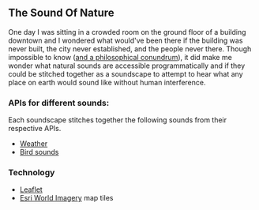 ## The Sound Of Nature
One day I was sitting in a crowded room on the ground floor of a building downtown and I wondered what  would've been there if the building was never built, the city never established, and the people never there. Though impossible to know ([and a philosophical conundrum](https://en.wikipedia.org/wiki/Cogito_ergo_sum)), it did make me wonder what natural sounds are accessible programmatically and if they could be stitched together  as a soundscape to attempt to hear what any place on earth would sound like without human interference.

### APIs for different sounds:
Each soundscape stitches together the following sounds from their respective APIs.
* [Weather](http://openweathermap.org/current)
* [Bird sounds](http://www.xeno-canto.org/article/153)

### Technology
* [Leaflet](leafletjs.com)
* [Esri World Imagery](https://www.arcgis.com/home/item.html?id=10df2279f9684e4a9f6a7f08febac2a9) map tiles
